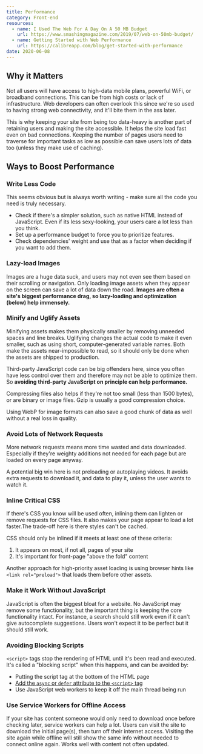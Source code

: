 ```yaml
---
title: Performance
category: Front-end
resources:
  - name: I Used The Web For A Day On A 50 MB Budget
    url: https://www.smashingmagazine.com/2019/07/web-on-50mb-budget/
  - name: Getting Started with Web Performance
    url: https://calibreapp.com/blog/get-started-with-performance
date: 2020-06-08
---
```


## Why it Matters

Not all users will have access to high-data mobile plans, powerful WiFi, or broadband connections. This can be from high costs or lack of infrastructure. Web developers can often overlook this since we're so used to having strong web connectivity, and it'll bite them in the ass later.

This is why keeping your site from being too data-heavy is another part of retaining users and making the site accessible. It helps the site load fast even on bad connections. Keeping the number of pages users need to traverse for important tasks as low as possible can save users lots of data too (unless they make use of caching).

## Ways to Boost Performance

### Write Less Code

This seems obvious but is always worth writing - make sure all the code you need is truly necessary.

* Check if there's a simpler solution, such as native HTML instead of JavaScript. Even if its less sexy-looking, your users care a lot less than you think.
* Set up a performance budget to force you to prioritize features.
* Check dependencies' weight and use that as a factor when deciding if you want to add them.

### Lazy-load Images

Images are a huge data suck, and users may not even see them based on their scrolling or navigation. Only loading image assets when they appear on the screen can save a lot of data down the road. **Images are often a site's biggest performance drag, so lazy-loading and optimization (below) help immensely.**

### Minify and Uglify Assets

Minifying assets makes them physically smaller by removing unneeded spaces and line breaks. Uglifying changes the actual code to make it even smaller, such as using short, computer-generated variable names. Both make the assets near-impossible to read, so it should only be done when the assets are shipped to production.

Third-party JavaScript code can be big offenders here, since you often have less control over them and therefore may not be able to optimize them. So **avoiding third-party JavaScript on principle can help performance.**

Compressing files also helps if they're not too small (less than 1500 bytes), or are binary or image files. Gzip is usually a good compression choice.

Using WebP for image formats can also save a good chunk of data as well without a real loss in quality.

### Avoid Lots of Network Requests

More network requests means more time wasted and data downloaded. Especially if they're weighty additions not needed for each page but are loaded on every page anyway.

A potential big win here is not preloading or autoplaying videos. It avoids extra requests to download it, and data to play it, unless the user wants to watch it.

### Inline Critical CSS

If there's CSS you know will be used often, inlining them can lighten or remove requests for CSS files. It also makes your page appear to load a lot faster.The trade-off here is there styles can't be cached.

CSS should only be inlined if it meets at least one of these criteria:

1. It appears on most, if not all, pages of your site
2. It's important for front-page "above the fold" content

Another approach for high-priority asset loading is using browser hints like `<link rel="preload">` that loads them before other assets.

### Make it Work Without JavaScript

JavaScript is often the biggest bloat for a website. No JavaScript may remove some functionality, but the important thing is keeping the core functionality intact. For instance, a search should still work even if it can't give autocomplete suggestions. Users won't expect it to be perfect but it should still work.

### Avoiding Blocking Scripts

`<script>` tags stop the rendering of HTML until it's been read and executed. It's called a "blocking script" when this happens, and can be avoided by:

* Putting the script tag at the bottom of the HTML page
* [Add the `async` or `defer` attribute to the `<script>` tag](https://flaviocopes.com/javascript-async-defer/)
* Use JavaScript web workers to keep it off the main thread being run

### Use Service Workers for Offline Access

If your site has content someone would only need to download once before checking later, service workers can help a lot. Users can visit the site to download the initial page(s), then turn off their internet access. Visiting the site again while offline will still show the same info without needed to connect online again. Works well with content not often updated.
